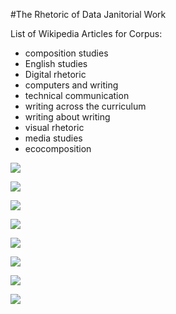 #The Rhetoric of Data Janitorial Work

List of Wikipedia Articles for Corpus:

- composition studies
- English studies
- Digital rhetoric
- computers and writing
- technical communication
- writing across the curriculum
- writing about writing
- visual rhetoric
- media studies
- ecocomposition

![](./images/wc1.png)

![](./images/wc2.png)

![](./images/wc3.png)

![](./images/wc4.png)

![](./images/wc5.png)

![](./images/wc6.png)

![](./images/wc7.png)

![](./images/freq_plot.png)

<!--In "Rhetorical Numbers: A Case for Quantitative Writing in the Composition Classroom," Joanna Wolfe contends that rhetorical approaches to quantitative information and reasoning remain largely overlooked in writing studies classrooms. As Wolfe argues, "Rather than reject quantitative argument out of hand, contemporary rhetoricians need to train their students to recognize the unethical, deceptive, and misleading as well as thoughtful, instightful, and revealing applications of quantitative rhetoric" (454). While visual rhetoric and design studies have turned their attention to data visualization and infographic rhetorics, much work remains to understand how the canon of invention may be applied to data scrubbing, statistical analysis, and quantitative reasoning. -->

<!--In some ways, this creates an analogue between process theories of composition and the development of quantitative arguments that lead to data visualizations. Sidney Dobrin and xxx in *Abducting Writing Studies* argues that the recent "writing about writing" trend in writing studies research allows the field to "recupperate" useful elements of "process" rhetorics without returning to long-exhausted debates. -->

<!--I'm working a webtext that deals with visual rhetoric and information design. It is tentatively titled: "The Rhetoric of Data Janitorial Work," and explains how the process of scrubbing data (removing unnecessary components of data, or reorganizing data for specific rhetorical purposes) for analysis and visualization can have widely varied rhetorical effects on what the final infographics may "say" or "communicate." -->

<!--I create word cloud visualizations from scratch using text data--writing and sharing all of the underlying code--and I explain how the various steps in the process effect the final visual arguments that appear in the data visualizations (word clouds). As visual rhetoric continues to confront issues related to information design and infographic rhetorics, understanding how data janitorial choices limit or expand the possibilities for visual design are a crucial part of this ongoing conversation. -->
